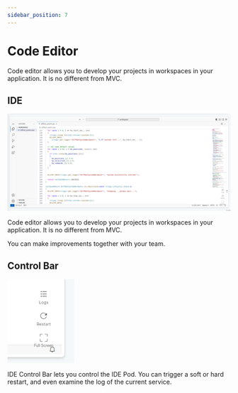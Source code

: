 ```yaml
---
sidebar_position: 7
---
```


# Code Editor

Code editor allows you to develop your projects in workspaces in your application. It is no different from MVC.

## IDE

![Code editor allows you to develop your projects in workspaces in your application. It is no different from MVC.](./img/code-editor.png)

Code editor allows you to develop your projects in workspaces in your application. It is no different from MVC.

You can make improvements together with your team.

## Control Bar

![Control Bar](./img/code-editor-bar.png)

IDE Control Bar lets you control the IDE Pod. You can trigger a soft or hard restart, and even examine the log of the current service.
